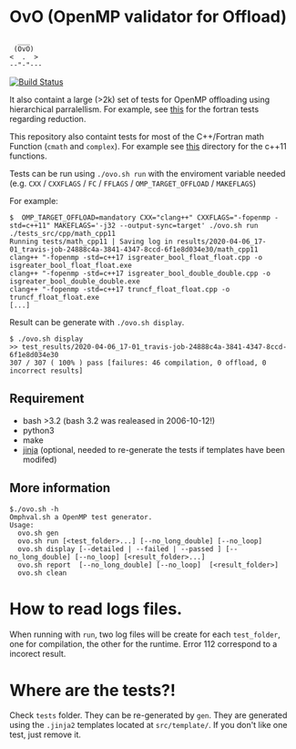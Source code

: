 # OvO (OpenMP validator for Offload)

```
  ___
 (OvO)
<  .  >
--"-"---
```

[![Build Status](https://travis-ci.org/TApplencourt/OvO.svg?branch=master)](https://travis-ci.org/TApplencourt/OvO)

It also containt a large (>2k) set of tests for OpenMP offloading using hierarchical parralellism. For example, see [this](https://github.com/TApplencourt/OvO/tree/master/test_src/fortran/hierarchical_parallelism/reduction) for the fortran tests regarding reduction.

This repository also containt tests for most of the C++/Fortran math Function (`cmath` and `complex`). For example see [this](https://github.com/TApplencourt/OvO/tree/master/test_src/cpp/math_cpp11) directory for the c++11 functions.

Tests can be run using `./ovo.sh run` with the enviroment variable needed (e.g. `CXX` / `CXXFLAGS` / `FC` / `FFLAGS` / `OMP_TARGET_OFFLOAD` / `MAKEFLAGS`) 

For example:
```
$  OMP_TARGET_OFFLOAD=mandatory CXX="clang++" CXXFLAGS="-fopenmp -std=c++11" MAKEFLAGS='-j32 --output-sync=target' ./ovo.sh run ./tests_src/cpp/math_cpp11
Running tests/math_cpp11 | Saving log in results/2020-04-06_17-01_travis-job-24888c4a-3841-4347-8ccd-6f1e8d034e30/math_cpp11
clang++ "-fopenmp -std=c++17 isgreater_bool_float_float.cpp -o isgreater_bool_float_float.exe
clang++ "-fopenmp -std=c++17 isgreater_bool_double_double.cpp -o isgreater_bool_double_double.exe
clang++ "-fopenmp -std=c++17 truncf_float_float.cpp -o truncf_float_float.exe
[...]
```

Result can be generate with `./ovo.sh display`.

```
$ ./ovo.sh display
>> test_results/2020-04-06_17-01_travis-job-24888c4a-3841-4347-8ccd-6f1e8d034e30
307 / 307 ( 100% ) pass [failures: 46 compilation, 0 offload, 0 incorrect results]
```

## Requirement
 - bash >3.2 (bash 3.2 was realeased in 2006-10-12!)
 - python3
 - make
 - [jinja](https://jinja.palletsprojects.com/en/2.11.x/) (optional,  needed to re-generate the tests if templates have been modifed)
 
## More information

```
$./ovo.sh -h
Omphval.sh a OpenMP test generator.
Usage:
  ovo.sh gen
  ovo.sh run [<test_folder>...] [--no_long_double] [--no_loop]
  ovo.sh display [--detailed | --failed | --passed ] [--no_long_double] [--no_loop] [<result_folder>...]
  ovo.sh report  [--no_long_double] [--no_loop]  [<result_folder>]
  ovo.sh clean
```

# How to read logs files.

When running with `run`, two log files will be create for each `test_folder`, one for compilation, the other for the runtime. 
Error 112 correspond to a incorect result.
 

# Where are the tests?!

Check `tests` folder. They can be re-generated by `gen`.
They are generated using the `.jinja2` templates located at `src/template/`.
If you don't like one test, just remove it. 
